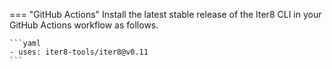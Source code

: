 === "GitHub Actions"
    Install the latest stable release of the Iter8 CLI in your GitHub Actions workflow as follows.

    ```yaml
    - uses: iter8-tools/iter8@v0.11
    ```
